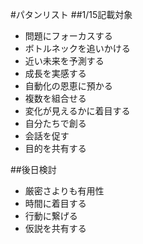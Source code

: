 #パタンリスト
##1/15記載対象
- 問題にフォーカスする
- ボトルネックを追いかける
- 近い未来を予測する
- 成長を実感する
- 自動化の恩恵に預かる
- 複数を組合せる
- 変化が見えるかに着目する
- 自分たちで創る
- 会話を促す
- 目的を共有する

##後日検討
- 厳密さよりも有用性
- 時間に着目する
- 行動に繋げる
- 仮説を共有する
